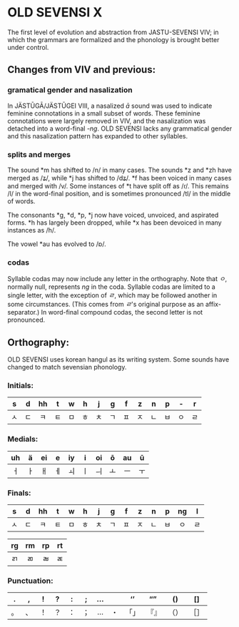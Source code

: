#  OLD SEVENSI X  #

The first level of evolution and abstraction from JASTU-SEVENSI VIV; in which the grammars are formalized and the phonology is brought better under control.

##  Changes from VIV and previous:  ##

###  gramatical gender and nasalization  ###

In JÄSTŪGĀ/JÄSTŪGEI VIII, a nasalized *ā* sound was used to indicate feminine connotations in a small subset of words.
These feminine connotations were largely removed in VIV, and the nasalization was detached into a word-final *-ng*.
OLD SEVENSI lacks any grammatical gender and this nasalization pattern has expanded to other syllables.

###  splits and merges  ###

The sound \*m has shifted to /n/ in many cases.
The sounds \*z and \*zh have merged as /ʑ/, while \*j has shifted to /dʑ/.
\*f has been voiced in many cases and merged with /v/.
Some instances of \*t have split off as /ɾ/.
This remains /l/ in the word-final position, and is sometimes pronounced /tl/ in the middle of words.

The consonants \*g, \*d, \*p, \*j now have voiced, unvoiced, and aspirated forms.
\*h has largely been dropped, while \*x has been devoiced in many instances as /h/.

The vowel \*au has evolved to /ɒ/.

###  codas  ###

Syllable codas may now include any letter in the orthography.
Note that *ㅇ*, normally null, represents *ng* in the coda.
Syllable codas are limited to a single letter, with the exception of *ㄹ*, which may be followed another in some circumstances.
(This comes from *ㄹ*'s original purpose as an affix-separator.)
In word-final compound codas, the second letter is not pronounced.

## Orthography: ##

OLD SEVENSI uses korean hangul as its writing system. Some sounds have changed to match sevensian phonology.

### Initials: ###

| s  | d  | hh | t  | w  | h  | j  | g  | f  | z  | n  | p  | -  | r  |
|:--:|:--:|:--:|:--:|:--:|:--:|:--:|:--:|:--:|:--:|:--:|:--:|:--:|:--:|
| ㅅ | ㄷ | ㅋ | ㅌ | ㅁ | ㅎ | ㅊ | ㄱ | ㅍ | ㅈ | ㄴ | ㅂ | ㅇ | ㄹ |

### Medials: ###

| uh | ä  | ei | e  | iy | i  | oi | ō  | au | ū  |
|:--:|:--:|:--:|:--:|:--:|:--:|:--:|:--:|:--:|:--:|
| ㅓ | ㅏ | ㅐ | ㅔ | ㅚ | ㅣ | ㅢ | ㅗ | ㅡ | ㅜ |

### Finals: ###

| s  | d  | hh | t  | w  | h  | j  | g  | f  | z  | n  | p  | ng | l  |
|:--:|:--:|:--:|:--:|:--:|:--:|:--:|:--:|:--:|:--:|:--:|:--:|:--:|:--:|
| ㅅ | ㄷ | ㅋ | ㅌ | ㅁ | ㅎ | ㅊ | ㄱ | ㅍ | ㅈ | ㄴ | ㅂ | ㅇ | ㄹ |

| rg | rm | rp | rt  |
|:--:|:--:|:--:|:--:|
| ㄺ | ㄻ | ㄼ | ㄾ |


### Punctuation: ###

| .  | ,  | !  | ?  | :  | ;  | … |    | ‘’ | “” | () | [] |
|:--:|:--:|:--:|:--:|:--:|:--:|:--:|:--:|:--:|:--:|:--:|:--:|
| 。 | 、 | ！ | ？ | ： | ； | … | ・ |「」|『』|（）|［］|
